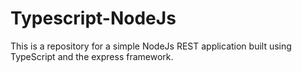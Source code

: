 # Typescript-NodeJs

This is a repository for a simple NodeJs REST application built using TypeScript and the express framework.
